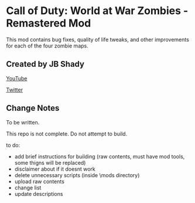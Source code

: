 # Call of Duty: World at War Zombies - Remastered Mod
This mod contains bug fixes, quality of life tweaks, and other improvements for each of the four zombie maps.

## Created by JB Shady

[YouTube](https://www.youtube.com/c/JBShady)

[Twitter](https://twitter.com/jb_shady_)

## Change Notes

To be written.

This repo is not complete. Do not attempt to build.

to do:
- add brief instructions for building (raw contents, must have mod tools, some thigns will be replaced)
- disclaimer about if it doesnt work 
- delete unnecessary scripts (inside \mods directory)
- upload raw contents
- change list
- update descriptions
